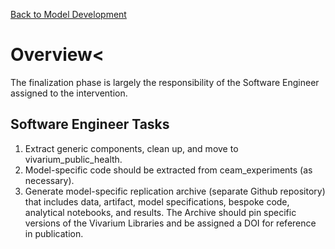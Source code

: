 
[Back to Model Development](Model_Development.md)

# Overview<
The finalization phase is largely the responsibility of the Software Engineer assigned to the intervention.&nbsp;

## Software Engineer Tasks
<ol>
<li>Extract generic components, clean up, and move to vivarium_public_health.</li>
<li>Model-specific code should be extracted from ceam_experiments (as necessary).</li>
<li>Generate model-specific replication archive (separate Github repository) that includes data, artifact, model specifications, bespoke code, analytical notebooks, and results. The Archive should pin specific versions of the Vivarium Libraries and be assigned a DOI for reference in publication.</li></ol>